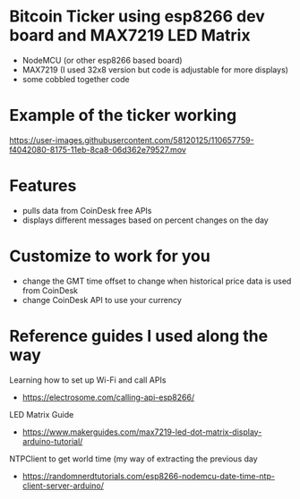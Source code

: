 # Bitcoin Ticker using esp8266 dev board and MAX7219 LED Matrix
 - NodeMCU (or other esp8266 based board)
 - MAX7219 (I used 32x8 version but code is adjustable for more displays)
 - some cobbled together code

# Example of the ticker working
https://user-images.githubusercontent.com/58120125/110657759-f4042080-8175-11eb-8ca8-06d362e79527.mov

# Features
- pulls data from CoinDesk free APIs 
- displays different messages based on percent changes on the day

# Customize to work for you
- change the GMT time offset to change when historical price data is used from CoinDesk
- change CoinDesk API to use your currency

# Reference guides I used along the way
Learning how to set up Wi-Fi and call APIs
- https://electrosome.com/calling-api-esp8266/


LED Matrix Guide
- https://www.makerguides.com/max7219-led-dot-matrix-display-arduino-tutorial/


NTPClient to get world time (my way of extracting the previous day
- https://randomnerdtutorials.com/esp8266-nodemcu-date-time-ntp-client-server-arduino/
